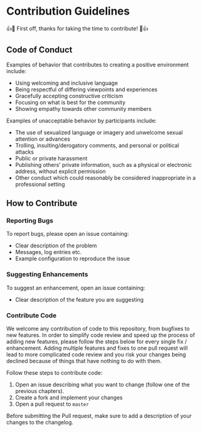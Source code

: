 # Contribution Guidelines

👍🎉 First off, thanks for taking the time to contribute! 🎉👍

## Code of Conduct

Examples of behavior that contributes to creating a positive environment include:

* Using welcoming and inclusive language
* Being respectful of differing viewpoints and experiences
* Gracefully accepting constructive criticism
* Focusing on what is best for the community
* Showing empathy towards other community members

Examples of unacceptable behavior by participants include:

* The use of sexualized language or imagery and unwelcome sexual attention or advances
* Trolling, insulting/derogatory comments, and personal or political attacks
* Public or private harassment
* Publishing others' private information, such as a physical or electronic address, without explicit permission
* Other conduct which could reasonably be considered inappropriate in a professional setting

## How to Contribute

### Reporting Bugs
To report bugs, please open an issue containing:

* Clear description of the problem
* Messages, log entries etc.
* Example configuration to reproduce the issue

### Suggesting Enhancements
To suggest an enhancement, open an issue containing:

* Clear description of the feature you are suggesting

### Contribute Code
We welcome any contribution of code to this repository, from bugfixes to new
features. In order to simplify code review and speed up the process of adding
new features, please follow the steps below for every single fix / enhancement.
Adding multiple features and fixes to one pull request will lead to more
complicated code review and you risk your changes being declined because of
things that have nothing to do with them.

Follow these steps to contribute code:

1. Open an issue describing what you want to change (follow one of the previous
    chapters).
2. Create a fork and implement your changes
3. Open a pull request to `master`

Before submitting the Pull request, make sure to add a description of your
changes to the changelog.
